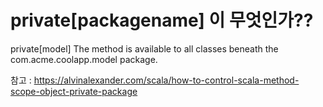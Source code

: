 # private[packagename] 이 무엇인가??

private[model]	The method is available to all classes beneath the com.acme.coolapp.model package.

참고 : https://alvinalexander.com/scala/how-to-control-scala-method-scope-object-private-package
